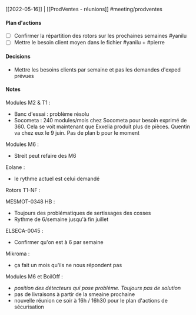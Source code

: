 [[2022-05-16]] | [[ProdVentes - réunions]]
#meeting/prodventes 

#### Plan d'actions
- [ ] Confirmer la répartition des rotors sur les prochaines semaines #yanilu 
- [ ] Mettre le besoin client moyen dans le fichier #yanilu + #pierre

#### Decisions
- Mettre les besoins clients par semaine et pas les demandes d'exped prévues


#### Notes

Modules M2 & T1 :
- Banc d'essai : problème résolu
- Socometa : 240 modules/mois chez Socometa pour besoin exprimé de 360. Cela se voit maintenant que Exxelia produit plus de pièces. Quentin va chez eux le 9 juin. Pas de plan b pour le moment

Modules M6 :
- Streit peut refaire des M6 

Eolane :
- le rythme actuel est celui demandé

Rotors T1-NF :

MESMOT-0348 HB :
- Toujours des problématiques de sertissages des cosses
- Rythme de 6/semaine jusqu'à fin juillet

ELSECA-0045 :
- Confirmer qu'on est à 6 par semaine

Mikroma :
- ça fait un mois qu'ils ne nous répondent pas

Modules M6 et BoilOff :
- *position des détecteurs qui pose problème. Toujours pas de solution*
- pas de livraisons à partir de la smeaine prochaine
- nouvelle réunion ce soir à 16h / 16h30 pour le plan d'actions de sécurisation







